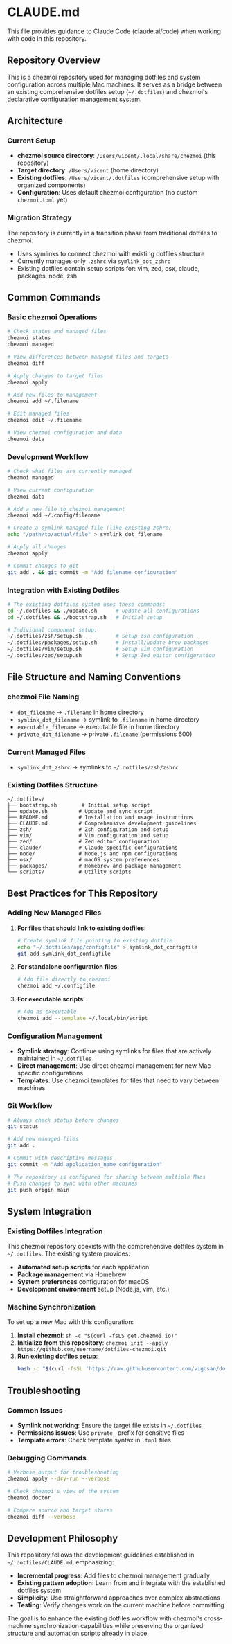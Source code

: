 # CLAUDE.md

This file provides guidance to Claude Code (claude.ai/code) when working with code in this repository.

## Repository Overview

This is a chezmoi repository used for managing dotfiles and system configuration across multiple Mac machines. It serves as a bridge between an existing comprehensive dotfiles setup (`~/.dotfiles`) and chezmoi's declarative configuration management system.

## Architecture

### Current Setup
- **chezmoi source directory**: `/Users/vicent/.local/share/chezmoi` (this repository)
- **Target directory**: `/Users/vicent` (home directory)
- **Existing dotfiles**: `/Users/vicent/.dotfiles` (comprehensive setup with organized components)
- **Configuration**: Uses default chezmoi configuration (no custom `chezmoi.toml` yet)

### Migration Strategy
The repository is currently in a transition phase from traditional dotfiles to chezmoi:
- Uses symlinks to connect chezmoi with existing dotfiles structure
- Currently manages only `.zshrc` via `symlink_dot_zshrc`
- Existing dotfiles contain setup scripts for: vim, zed, osx, claude, packages, node, zsh

## Common Commands

### Basic chezmoi Operations
```bash
# Check status and managed files
chezmoi status
chezmoi managed

# View differences between managed files and targets
chezmoi diff

# Apply changes to target files
chezmoi apply

# Add new files to management
chezmoi add ~/.filename

# Edit managed files
chezmoi edit ~/.filename

# View chezmoi configuration and data
chezmoi data
```

### Development Workflow
```bash
# Check what files are currently managed
chezmoi managed

# View current configuration
chezmoi data

# Add a new file to chezmoi management
chezmoi add ~/.config/filename

# Create a symlink-managed file (like existing zshrc)
echo "/path/to/actual/file" > symlink_dot_filename

# Apply all changes
chezmoi apply

# Commit changes to git
git add . && git commit -m "Add filename configuration"
```

### Integration with Existing Dotfiles
```bash
# The existing dotfiles system uses these commands:
cd ~/.dotfiles && ./update.sh      # Update all configurations
cd ~/.dotfiles && ./bootstrap.sh   # Initial setup

# Individual component setup:
~/.dotfiles/zsh/setup.sh           # Setup zsh configuration
~/.dotfiles/packages/setup.sh      # Install/update brew packages
~/.dotfiles/vim/setup.sh           # Setup vim configuration
~/.dotfiles/zed/setup.sh           # Setup Zed editor configuration
```

## File Structure and Naming Conventions

### chezmoi File Naming
- `dot_filename` → `.filename` in home directory
- `symlink_dot_filename` → symlink to `.filename` in home directory
- `executable_filename` → executable file in home directory
- `private_dot_filename` → private `.filename` (permissions 600)

### Current Managed Files
- `symlink_dot_zshrc` → symlinks to `~/.dotfiles/zsh/zshrc`

### Existing Dotfiles Structure
```
~/.dotfiles/
├── bootstrap.sh        # Initial setup script
├── update.sh          # Update and sync script
├── README.md          # Installation and usage instructions
├── CLAUDE.md          # Comprehensive development guidelines
├── zsh/               # Zsh configuration and setup
├── vim/               # Vim configuration and setup
├── zed/               # Zed editor configuration
├── claude/            # Claude-specific configurations
├── node/              # Node.js and npm configurations
├── osx/               # macOS system preferences
├── packages/          # Homebrew and package management
└── scripts/           # Utility scripts
```

## Best Practices for This Repository

### Adding New Managed Files

1. **For files that should link to existing dotfiles**:
   ```bash
   # Create symlink file pointing to existing dotfile
   echo "~/.dotfiles/app/configfile" > symlink_dot_configfile
   git add symlink_dot_configfile
   ```

2. **For standalone configuration files**:
   ```bash
   # Add file directly to chezmoi
   chezmoi add ~/.configfile
   ```

3. **For executable scripts**:
   ```bash
   # Add as executable
   chezmoi add --template ~/.local/bin/script
   ```

### Configuration Management

- **Symlink strategy**: Continue using symlinks for files that are actively maintained in `~/.dotfiles`
- **Direct management**: Use direct chezmoi management for new Mac-specific configurations
- **Templates**: Use chezmoi templates for files that need to vary between machines

### Git Workflow

```bash
# Always check status before changes
git status

# Add new managed files
git add .

# Commit with descriptive messages
git commit -m "Add application_name configuration"

# The repository is configured for sharing between multiple Macs
# Push changes to sync with other machines
git push origin main
```

## System Integration

### Existing Dotfiles Integration
This chezmoi repository coexists with the comprehensive dotfiles system in `~/.dotfiles`. The existing system provides:

- **Automated setup scripts** for each application
- **Package management** via Homebrew
- **System preferences** configuration for macOS
- **Development environment** setup (Node.js, vim, etc.)

### Machine Synchronization
To set up a new Mac with this configuration:

1. **Install chezmoi**: `sh -c "$(curl -fsLS get.chezmoi.io)"`
2. **Initialize from this repository**: `chezmoi init --apply https://github.com/username/dotfiles-chezmoi.git`
3. **Run existing dotfiles setup**:
   ```bash
   bash -c "$(curl -fsSL 'https://raw.githubusercontent.com/vigosan/dotfiles/main/bootstrap.sh')"
   ```

## Troubleshooting

### Common Issues
- **Symlink not working**: Ensure the target file exists in `~/.dotfiles`
- **Permissions issues**: Use `private_` prefix for sensitive files
- **Template errors**: Check template syntax in `.tmpl` files

### Debugging Commands
```bash
# Verbose output for troubleshooting
chezmoi apply --dry-run --verbose

# Check chezmoi's view of the system
chezmoi doctor

# Compare source and target states
chezmoi diff --verbose
```

## Development Philosophy

This repository follows the development guidelines established in `~/.dotfiles/CLAUDE.md`, emphasizing:

- **Incremental progress**: Add files to chezmoi management gradually
- **Existing pattern adoption**: Learn from and integrate with the established dotfiles system
- **Simplicity**: Use straightforward approaches over complex abstractions
- **Testing**: Verify changes work on the current machine before committing

The goal is to enhance the existing dotfiles workflow with chezmoi's cross-machine synchronization capabilities while preserving the organized structure and automation scripts already in place.